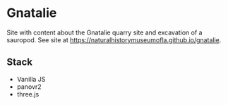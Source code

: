 # Gnatalie 

Site with content about the Gnatalie quarry site and excavation of a sauropod. See site at https://naturalhistorymuseumofla.github.io/gnatalie. 

## Stack
- Vanilla JS
- panovr2
- three.js